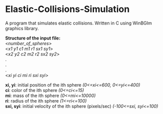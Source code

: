 # Elastic-Collisions-Simulation  
A program that simulates elastic collisions. Written in C using WinBGIm graphics library.  
  
**Structure of the input file:**  
<*number_of_spheres*>    
<*x1 y1 c1 m1 r1 sx1 sy1*>   
<*x2 y2 c2 m2 r2 sx2 sy2*>  
.  
.  
.  
<*xi yi ci mi ri sxi syi*>  

**xi, yi**: initial position of the ith sphere *(0<=xi<=600, 0<=yi<=400)*   
**ci**: color of the ith sphere *(0<=ci<=15)*  
**mi**: mass of the ith sphere *(0<=mi<=10000)*  
**ri**: radius of the ith sphere *(1<=ri<=100)*  
**sxi, syi**: initial velocity of the ith sphere (pixels/sec) *(-100<=sxi, syi<=100)*  

